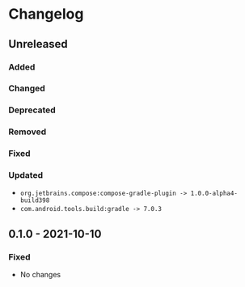 # Changelog

## Unreleased

### Added

### Changed

### Deprecated

### Removed

### Fixed

### Updated

- `org.jetbrains.compose:compose-gradle-plugin -> 1.0.0-alpha4-build398`
- `com.android.tools.build:gradle -> 7.0.3`

## 0.1.0 - 2021-10-10

### Fixed

- No changes
